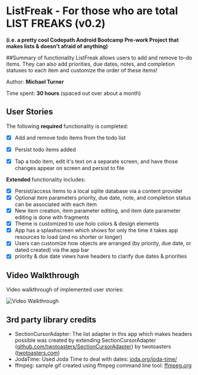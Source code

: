# ListFreak - For those who are total LIST FREAKS (v0.2)
**(i.e. a pretty cool Codepath Android Bootcamp Pre-work Project that makes lists & doesn't afraid of anything)**

##Summary of functionality
ListFreak allows users to add and remove to-do items. They can also add priorities, due dates, notes, and completion statuses to each item and customize the order of these items!

Author: **Michael Turner**

Time spent: **30 hours** (spaced out over about a month)

## User Stories

The following **required** functionality is completed:

* [x] Add and remove todo items from the todo list
* [x] Persist todo items added
* [x] Tap a todo item, edit it's text on a separate screen, and have those changes appear on screen and persist to file


**Extended** functionality includes:
* [x] Persist/access items to a local sqlite database via a content provider
* [x] Optional item parameters priority, due date, note, and completion status can be associated with each item
* [x] New item creation, item parameter editing, and item date parameter editing is done with fragments
* [x] Theme is customized to use holo colors & design elements
* [x] App has a splashscreen which shows for only the time it takes app resources to load (and no shorter or longer)
* [x] Users can customize how objects are arranged (by priority, due date, or dated created) via the app bar
* [x] priority & due date views have headers to clarify due dates & priorities

## Video Walkthrough

Video walkthrough of implemented user stories:

<img src='https://thumbs.gfycat.com/GenerousKnobbyCuckoo-size_restricted.gif' title='Video Walkthrough' alt='Video Walkthrough' />

## 3rd party library credits
* SectionCursorAdapter: The list adapter in this app which makes headers possible was created by extending SectionCursorAdapter ([github.com/twotoasters/SectionCursorAdapter](https://github.com/twotoasters/SectionCursorAdapter)) by twotoasters ([twotoasters.com](http://twotoasters.com))
* JodaTime: Used Joda Time to deal with dates: [joda.org/joda-time/](http://joda.org/joda-time/)
* ffmpeg: sample gif created using ffmpeg command line tool: [ffmpeg.org](https://ffmpeg.org/)
